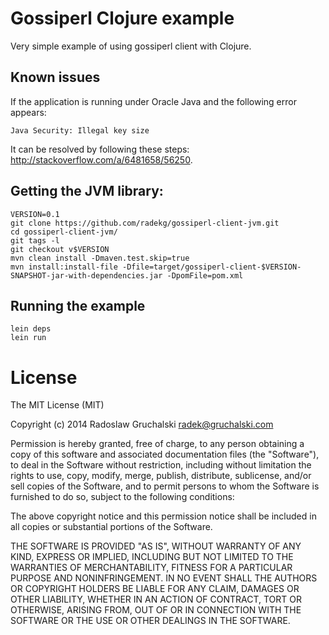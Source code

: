 # Gossiperl Clojure example

Very simple example of using gossiperl client with Clojure.

## Known issues

If the application is running under Oracle Java and the following error appears:

    Java Security: Illegal key size

It can be resolved by following these steps: http://stackoverflow.com/a/6481658/56250.

## Getting the JVM library:

    VERSION=0.1
    git clone https://github.com/radekg/gossiperl-client-jvm.git
    cd gossiperl-client-jvm/
    git tags -l
    git checkout v$VERSION
    mvn clean install -Dmaven.test.skip=true
    mvn install:install-file -Dfile=target/gossiperl-client-$VERSION-SNAPSHOT-jar-with-dependencies.jar -DpomFile=pom.xml

## Running the example

    lein deps
    lein run

# License

The MIT License (MIT)

Copyright (c) 2014 Radoslaw Gruchalski <radek@gruchalski.com>

Permission is hereby granted, free of charge, to any person obtaining a copy
of this software and associated documentation files (the "Software"), to deal
in the Software without restriction, including without limitation the rights
to use, copy, modify, merge, publish, distribute, sublicense, and/or sell
copies of the Software, and to permit persons to whom the Software is
furnished to do so, subject to the following conditions:

The above copyright notice and this permission notice shall be included in
all copies or substantial portions of the Software.

THE SOFTWARE IS PROVIDED "AS IS", WITHOUT WARRANTY OF ANY KIND, EXPRESS OR
IMPLIED, INCLUDING BUT NOT LIMITED TO THE WARRANTIES OF MERCHANTABILITY,
FITNESS FOR A PARTICULAR PURPOSE AND NONINFRINGEMENT. IN NO EVENT SHALL THE
AUTHORS OR COPYRIGHT HOLDERS BE LIABLE FOR ANY CLAIM, DAMAGES OR OTHER
LIABILITY, WHETHER IN AN ACTION OF CONTRACT, TORT OR OTHERWISE, ARISING FROM,
OUT OF OR IN CONNECTION WITH THE SOFTWARE OR THE USE OR OTHER DEALINGS IN
THE SOFTWARE.
